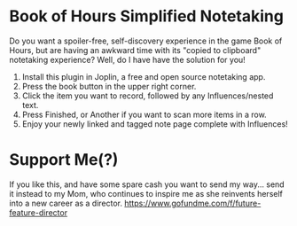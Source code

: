 # Book of Hours Simplified Notetaking

Do you want a spoiler-free, self-discovery experience in the game Book of Hours, but are having an awkward time with its "copied to clipboard" notetaking experience? Well, do I have have the solution for you!

1. Install this plugin in Joplin, a free and open source notetaking app.
2. Press the book button in the upper right corner.
3. Click the item you want to record, followed by any Influences/nested text.
4. Press Finished, or Another if you want to scan more items in a row.
5. Enjoy your newly linked and tagged note page complete with Influences!

# Support Me(?)

If you like this, and have some spare cash you want to send my way... send it instead to my Mom, who continues to inspire me as she reinvents herself into a new career as a director. https://www.gofundme.com/f/future-feature-director
